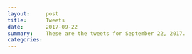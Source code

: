 ```yaml
---
layout:     post
title:      Tweets
date:       2017-09-22
summary:    These are the tweets for September 22, 2017.
categories:
---
```


